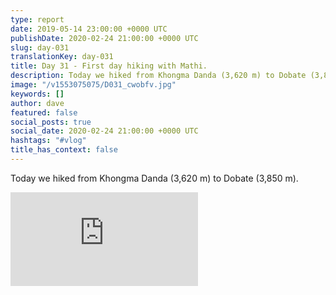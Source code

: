 ```yaml
---
type: report
date: 2019-05-14 23:00:00 +0000 UTC
publishDate: 2020-02-24 21:00:00 +0000 UTC
slug: day-031
translationKey: day-031
title: Day 31 - First day hiking with Mathi.
description: Today we hiked from Khongma Danda (3,620 m) to Dobate (3,850 m).
image: "/v1553075075/D031_cwobfv.jpg"
keywords: []
author: dave
featured: false
social_posts: true
social_date: 2020-02-24 21:00:00 +0000 UTC
hashtags: "#vlog"
title_has_context: false
---
```


Today we hiked from Khongma Danda (3,620 m) to Dobate (3,850 m).

<iframe class="youtube" src="https://www.youtube.com/embed/W4N9L1LIDO4" frameborder="0" allow="accelerometer; autoplay; encrypted-media; gyroscope; picture-in-picture" allowfullscreen></iframe>

